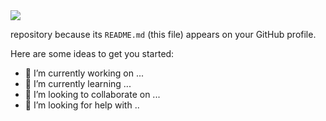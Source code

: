 <img src="https://capsule-render.vercel.app/api?type=waving&height=300&section=header&text=Derrick%20Choong&fontSize=90&fontColor=FFFFFF&color=0:5A5A5A,100:0000FF">


 repository because its `README.md` (this file) appears on your GitHub profile.

Here are some ideas to get you started:

- 🔭 I’m currently working on ...
- 🌱 I’m currently learning ...
- 👯 I’m looking to collaborate on ...
- 🤔 I’m looking for help with ..
<!--
**DerrickCGT/DerrickCGT** is a ✨ _special_ ✨.
- 💬 Ask me about ...
- 📫 How to reach me: ...
- 😄 Pronouns: ...
- ⚡ Fun fact: ...
-->
